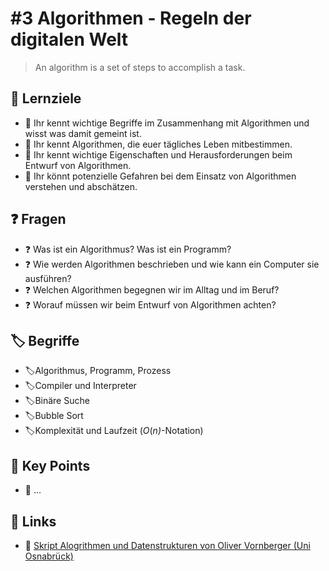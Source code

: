# \#3 Algorithmen - Regeln der digitalen Welt

> An algorithm is a set of steps to accomplish a task.

## 🎯 Lernziele

* 🎯 Ihr kennt wichtige Begriffe im Zusammenhang mit Algorithmen und wisst was damit gemeint ist.
* 🎯 Ihr kennt Algorithmen, die euer tägliches Leben mitbestimmen.
* 🎯 Ihr kennt wichtige Eigenschaften und Herausforderungen beim Entwurf von Algorithmen.
* 🎯 Ihr könnt potenzielle Gefahren bei dem Einsatz von Algorithmen verstehen und abschätzen.

## ❓ Fragen 

* ❓ Was ist ein Algorithmus? Was ist ein Programm?
* ❓ Wie werden Algorithmen beschrieben und wie kann ein Computer sie ausführen?
* ❓ Welchen Algorithmen begegnen wir im Alltag und im Beruf?
* ❓ Worauf müssen wir beim Entwurf von Algorithmen achten?

## 🏷 Begriffe

* 🏷Algorithmus, Programm, Prozess
* 🏷Compiler und Interpreter
* 🏷Binäre Suche
* 🏷Bubble Sort
* 🏷Komplexität und Laufzeit \(_O_\(_n\)_-Notation\)

## 🔑 Key Points

* 🔑 ...

## 🔗 Links

* 🔗 [Skript Alogrithmen und Datenstrukturen von Oliver Vornberger \(Uni Osnabrück\)](http://www-lehre.inf.uos.de/~ainf/2013/PDF/skript.pdf)



